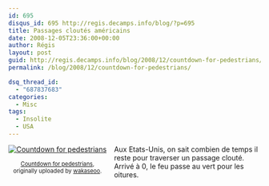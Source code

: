 ```yaml
---
id: 695
disqus_id: 695 http://regis.decamps.info/blog/?p=695
title: Passages cloutés américains
date: 2008-12-05T23:36:00+00:00
author: Régis
layout: post
guid: http://regis.decamps.info/blog/2008/12/countdown-for-pedestrians/
permalink: /blog/2008/12/countdown-for-pedestrians/

dsq_thread_id:
  - "687837683"
categories:
  - Misc
tags:
  - Insolite
  - USA
---
```

<div style="float: left; text-align: center; margin-right: 15px; margin-bottom: 15px;">
  <a href="http://www.flickr.com/photos/wakaseoo/3096161540/" title="photo sharing"><img src="http://farm4.static.flickr.com/3076/3096161540_dde83e3585_t.jpg" alt="Countdown for pedestrians" /></a><br /> <span style="font-size: 0.8em; margin-top: 0px;"><br /> <a href="http://www.flickr.com/photos/wakaseoo/3096161540/">Countdown for pedestrians</a>,<br /> originally uploaded by <a href="http://www.flickr.com/people/wakaseoo/">wakaseoo</a>.<br /> </span>
</div>

Aux Etats-Unis, on sait combien de temps il reste pour traverser un passage clouté. Arrivé à 0, le feu passe au vert pour les oitures.
  

